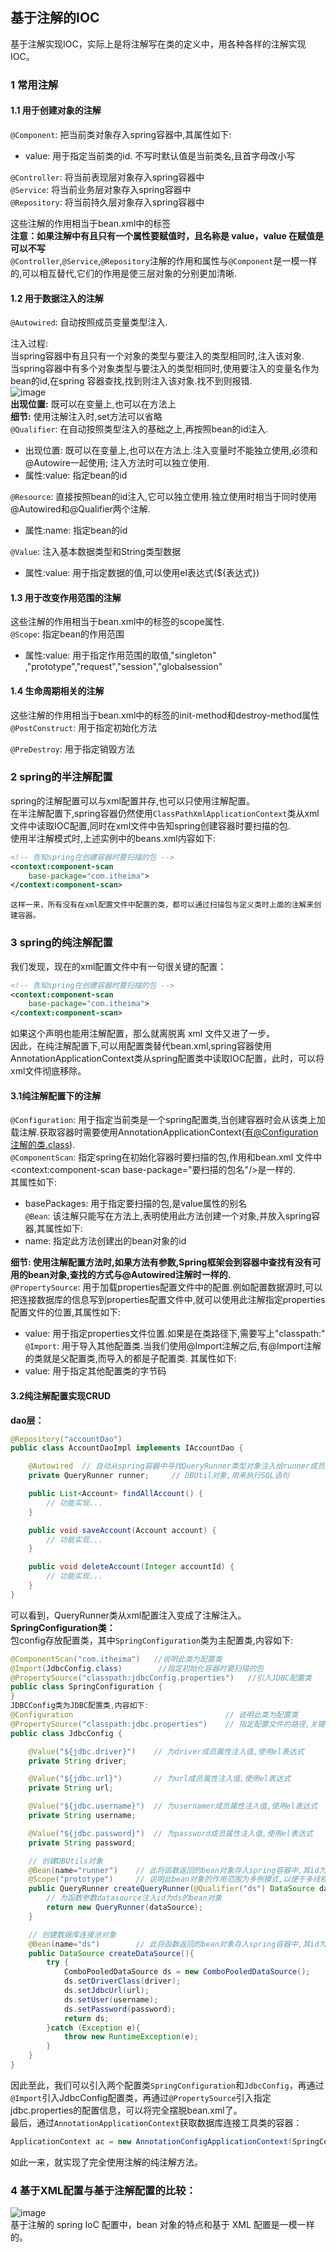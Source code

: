 ## 基于注解的IOC
基于注解实现IOC，实际上是将注解写在类的定义中，用各种各样的注解实现IOC。  
### 1 常用注解
#### 1.1 用于创建对象的注解
`@Component`: 把当前类对象存入spring容器中,其属性如下:  
 - value: 用于指定当前类的id. 不写时默认值是当前类名,且首字母改小写  
 
`@Controller`: 将当前表现层对象存入spring容器中  
`@Service`: 将当前业务层对象存入spring容器中  
`@Repository`: 将当前持久层对象存入spring容器中  

这些注解的作用相当于bean.xml中的<bean>标签  
**注意：如果注解中有且只有一个属性要赋值时，且名称是 value，value 在赋值是可以不写**  
`@Controller`,`@Service`,`@Repository`注解的作用和属性与`@Component`是一模一样的,可以相互替代,它们的作用是使三层对象的分别更加清晰.  
#### 1.2 用于数据注入的注解
`@Autowired`: 自动按照成员变量类型注入.  
  
注入过程:  
当spring容器中有且只有一个对象的类型与要注入的类型相同时,注入该对象.  
当spring容器中有多个对象类型与要注入的类型相同时,使用要注入的变量名作为bean的id,在spring 容器查找,找到则注入该对象.找不到则报错.  
![image](https://github.com/AIchemists/JAVAEE/blob/master/SpringImg/2-3.png)     
**出现位置:** 既可以在变量上,也可以在方法上  
**细节:** 使用注解注入时,set方法可以省略  
`@Qualifier`: 在自动按照类型注入的基础之上,再按照bean的id注入.  
 - 出现位置: 既可以在变量上,也可以在方法上.注入变量时不能独立使用,必须和@Autowire一起使用; 注入方法时可以独立使用.  
 - 属性:value: 指定bean的id  
 
`@Resource`: 直接按照bean的id注入,它可以独立使用.独立使用时相当于同时使用@Autowired和@Qualifier两个注解.  
 - 属性:name: 指定bean的id  
 
`@Value`: 注入基本数据类型和String类型数据  
 - 属性:value: 用于指定数据的值,可以使用el表达式(${表达式})  
#### 1.3 用于改变作用范围的注解
这些注解的作用相当于bean.xml中的<bean>标签的scope属性.  
`@Scope`: 指定bean的作用范围  
 - 属性:value: 用于指定作用范围的取值,"singleton" ,"prototype","request","session","globalsession"    
#### 1.4 生命周期相关的注解
这些注解的作用相当于bean.xml中的<bean>标签的init-method和destroy-method属性  
`@PostConstruct`: 用于指定初始化方法  
  
`@PreDestroy`: 用于指定销毁方法  


### 2 spring的半注解配置
spring的注解配置可以与xml配置并存,也可以只使用注解配置。  
在半注解配置下,spring容器仍然使用`ClassPathXmlApplicationContext`类从xml文件中读取IOC配置,同时在xml文件中告知spring创建容器时要扫描的包.  
使用半注解模式时,上述实例中的beans.xml内容如下:  
```xml
<!-- 告知spring在创建容器时要扫描的包 -->
<context:component-scan 
	base-package="com.itheima"> 
</context:component-scan>
```
	这样一来，所有没有在xml配置文件中配置的类，都可以通过扫描包与定义类时上面的注解来创建容器。  

### 3 spring的纯注解配置
我们发现，现在的xml配置文件中有一句很关键的配置：  
```xml
<!-- 告知spring在创建容器时要扫描的包 -->
<context:component-scan 
	base-package="com.itheima"> 
</context:component-scan>
```
如果这个声明也能用注解配置，那么就离脱离 xml 文件又进了一步。  
因此，在纯注解配置下,可以用配置类替代bean.xml,spring容器使用AnnotationApplicationContext类从spring配置类中读取IOC配置，此时，可以将xml文件彻底移除。  
#### 3.1纯注解配置下的注解
`@Configuration`: 用于指定当前类是一个spring配置类,当创建容器时会从该类上加载注解.获取容器时需要使用AnnotationApplicationContext(有@Configuration注解的类.class).  
`@ComponentScan`: 指定spring在初始化容器时要扫描的包,作用和bean.xml 文件中<context:component-scan base-package="要扫描的包名"/>是一样的.   
其属性如下:  
 - basePackages: 用于指定要扫描的包,是value属性的别名  
`@Bean`: 该注解只能写在方法上,表明使用此方法创建一个对象,并放入spring容器,其属性如下:  
 - name: 指定此方法创建出的bean对象的id  
 
**细节: 使用注解配置方法时,如果方法有参数,Spring框架会到容器中查找有没有可用的bean对象,查找的方式与@Autowired注解时一样的.**  
`@PropertySource`: 用于加载properties配置文件中的配置.例如配置数据源时,可以把连接数据库的信息写到properties配置文件中,就可以使用此注解指定properties配置文件的位置,其属性如下:  
 - value: 用于指定properties文件位置.如果是在类路径下,需要写上"classpath:"  
`@Import`: 用于导入其他配置类.当我们使用@Import注解之后,有@Import注解的类就是父配置类,而导入的都是子配置类. 其属性如下:  
 - value: 用于指定其他配置类的字节码  

#### 3.2纯注解配置实现CRUD
**dao层：**  
```java
@Repository("accountDao")
public class AccountDaoImpl implements IAccountDao {

    @Autowired	// 自动从spring容器中寻找QueryRunner类型对象注入给runner成员变量
    private QueryRunner runner;		// DBUtil对象,用来执行SQL语句

    public List<Account> findAllAccount() {
		// 功能实现...
    }

    public void saveAccount(Account account) {
        // 功能实现...
    }

    public void deleteAccount(Integer accountId) {
        // 功能实现...
    }
}
```
可以看到，QueryRunner类从xml配置注入变成了注解注入。
**SpringConfiguration类：**  
包config存放配置类，其中`SpringConfiguration`类为主配置类,内容如下:  
```java
@ComponentScan("com.itheima")   //说明此类为配置类
@Import(JdbcConfig.class)        //指定初始化容器时要扫描的包
@PropertySource("classpath:jdbcConfig.properties")   //引入JDBC配置类
public class SpringConfiguration {
}
JDBCConfig类为JDBC配置类,内容如下:
@Configuration									// 说明此类为配置类
@PropertySource("classpath:jdbc.properties")	// 指定配置文件的路径,关键字classpath表示类路径
public class JdbcConfig {

    @Value("${jdbc.driver}")	// 为driver成员属性注入值,使用el表达式
    private String driver;

    @Value("${jdbc.url}")		// 为url成员属性注入值,使用el表达式
    private String url;

    @Value("${jdbc.username}")	// 为usernamer成员属性注入值,使用el表达式
    private String username;

    @Value("${jdbc.password}")	// 为password成员属性注入值,使用el表达式
    private String password;

    // 创建DBUtils对象
    @Bean(name="runner")	// 此将函数返回的bean对象存入spring容器中,其id为runner
    @Scope("prototype")		// 说明此bean对象的作用范围为多例模式,以便于多线程访问
    public QueryRunner createQueryRunner(@Qualifier("ds") DataSource dataSource){
		// 为函数参数datasource注入id为ds的bean对象
        return new QueryRunner(dataSource);
    }

    // 创建数据库连接池对象
    @Bean(name="ds")		// 此将函数返回的bean对象存入spring容器中,其id为ds
    public DataSource createDataSource(){
        try {
            ComboPooledDataSource ds = new ComboPooledDataSource();
            ds.setDriverClass(driver);
            ds.setJdbcUrl(url);
            ds.setUser(username);
            ds.setPassword(password);
            return ds;
        }catch (Exception e){
            throw new RuntimeException(e);
        }
    }
}
```
因此至此，我们可以引入两个配置类`SpringConfiguration`和`JdbcConfig`，再通过`@Import`引入JdbcConfig配置类，再通过`@PropertySource`引入指定jdbc.properties的配置信息，可以将完全摆脱bean.xml了。  
最后，通过`AnnotationApplicationContext`获取数据库连接工具类的容器：  
```java
ApplicationContext ac = new AnnotationConfigApplicationContext(SpringConfiguration.class);
```
如此一来，就实现了完全使用注解的纯注解方法。  
### 4 基于XML配置与基于注解配置的比较：  
![image](https://github.com/AIchemists/JAVAEE/blob/master/SpringImg/2-4.png)     
基于注解的 spring IoC 配置中，bean 对象的特点和基于 XML 配置是一模一样的。  